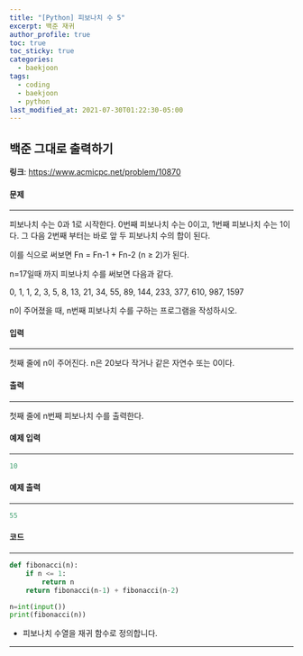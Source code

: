 ```yaml
---
title: "[Python] 피보나치 수 5"
excerpt: 백준 재귀
author_profile: true
toc: true
toc_sticky: true
categories: 
  - baekjoon
tags:
  - coding
  - baekjoon
  - python
last_modified_at: 2021-07-30T01:22:30-05:00
---
```




## 백준 그대로 출력하기

**링크**: <https://www.acmicpc.net/problem/10870>



#### 문제

***

피보나치 수는 0과 1로 시작한다. 0번째 피보나치 수는 0이고, 1번째 피보나치 수는 1이다. 그 다음 2번째 부터는 바로 앞 두 피보나치 수의 합이 된다.

이를 식으로 써보면 Fn = Fn-1 + Fn-2 (n ≥ 2)가 된다.

n=17일때 까지 피보나치 수를 써보면 다음과 같다.

0, 1, 1, 2, 3, 5, 8, 13, 21, 34, 55, 89, 144, 233, 377, 610, 987, 1597

n이 주어졌을 때, n번째 피보나치 수를 구하는 프로그램을 작성하시오.



#### 입력

***

첫째 줄에 n이 주어진다. n은 20보다 작거나 같은 자연수 또는 0이다.



#### 출력

***

첫째 줄에 n번째 피보나치 수를 출력한다.



#### 예제 입력

***

```python
10
```



#### 예제 출력

***

```python
55
```



#### 코드

***

```python
def fibonacci(n):
    if n <= 1:
        return n
    return fibonacci(n-1) + fibonacci(n-2)

n=int(input())
print(fibonacci(n))     
```

* 피보나치 수열을 재귀 함수로 정의합니다.

***


